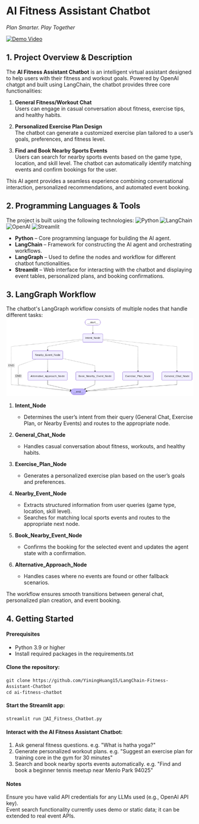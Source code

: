 # AI Fitness Assistant Chatbot
*Plan Smarter. Play Together*

[![Demo Video](http://img.youtube.com/vi/8dphWNxhL1I/0.jpg)](https://www.youtube.com/watch?v=8dphWNxhL1I)


## 1. Project Overview & Description
The **AI Fitness Assistant Chatbot** is an intelligent virtual assistant designed to help users with their fitness and workout goals. Powered by OpenAI chatgpt and built using LangChain, the chatbot provides three core functionalities:

1. **General Fitness/Workout Chat**  
   Users can engage in casual conversation about fitness, exercise tips, and healthy habits.

2. **Personalized Exercise Plan Design**  
   The chatbot can generate a customized exercise plan tailored to a user’s goals, preferences, and fitness level.

3. **Find and Book Nearby Sports Events**  
   Users can search for nearby sports events based on the game type, location, and skill level. The chatbot can automatically identify matching events and confirm bookings for the user.

This AI agent provides a seamless experience combining conversational interaction, personalized recommendations, and automated event booking.


## 2. Programming Languages & Tools
The project is built using the following technologies:
![Python](https://img.shields.io/badge/Python-3776AB?style=for-the-badge&logo=python&logoColor=white)
![LangChain](https://img.shields.io/badge/LangChain-FF9900?style=for-the-badge&logo=langchain&logoColor=white)
![OpenAI](https://img.shields.io/badge/OpenAI-412991?style=for-the-badge&logo=openai&logoColor=white)
![Streamlit](https://img.shields.io/badge/Streamlit-FF4B4B?style=for-the-badge&logo=streamlit&logoColor=white)

- **Python** – Core programming language for building the AI agent.
- **LangChain** – Framework for constructing the AI agent and orchestrating workflows.
- **LangGraph** – Used to define the nodes and workflow for different chatbot functionalities.
- **Streamlit** – Web interface for interacting with the chatbot and displaying event tables, personalized plans, and booking confirmations.


## 3. LangGraph Workflow
The chatbot's LangGraph workflow consists of multiple nodes that handle different tasks:
![LangGraph Workflow](https://github.com/YiningHuang15/LangChain-Fitness-Assistant-Chatbot/blob/main/langgraph-workflow.png)

1. **Intent_Node**  
   - Determines the user’s intent from their query (General Chat, Exercise Plan, or Nearby Events) and routes to the appropriate node.

2. **General_Chat_Node**  
   - Handles casual conversation about fitness, workouts, and healthy habits.

3. **Exercise_Plan_Node**  
   - Generates a personalized exercise plan based on the user’s goals and preferences.

4. **Nearby_Event_Node**  
   - Extracts structured information from user queries (game type, location, skill level).  
   - Searches for matching local sports events and routes to the appropriate next node.

5. **Book_Nearby_Event_Node**  
   - Confirms the booking for the selected event and updates the agent state with a confirmation.

6. **Alternative_Approach_Node**  
   - Handles cases where no events are found or other fallback scenarios.

The workflow ensures smooth transitions between general chat, personalized plan creation, and event booking.


## 4. Getting Started

#### Prerequisites
- Python 3.9 or higher
- Install required packages in the requirements.txt

#### Clone the repository:
```
git clone https://github.com/YiningHuang15/LangChain-Fitness-Assistant-Chatbot
cd ai-fitness-chatbot
```

#### Start the Streamlit app:
```
streamlit run 💬AI_Fitness_Chatbot.py
```

#### Interact with the AI Fitness Assistant Chatbot:
1. Ask general fitness questions. e.g. "What is hatha yoga?"
2. Generate personalized workout plans. e.g. "Suggest an exercise plan for training core in the gym for 30 minutes"
3. Search and book nearby sports events automatically. e.g. "Find and book a beginner tennis meetup near Menlo Park 94025"

#### Notes
Ensure you have valid API credentials for any LLMs used (e.g., OpenAI API key).  
Event search functionality currently uses demo or static data; it can be extended to real event APIs.
